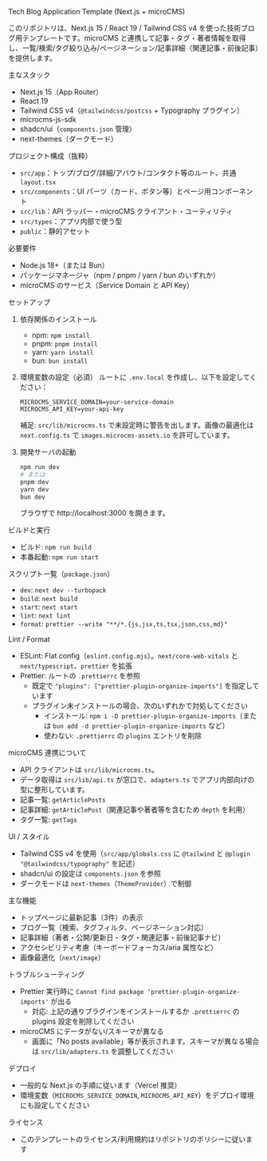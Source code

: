 Tech Blog Application Template (Next.js + microCMS)

このリポジトリは、Next.js 15 / React 19 / Tailwind CSS v4 を使った技術ブログ用テンプレートです。microCMS と連携して記事・タグ・著者情報を取得し、一覧/検索/タグ絞り込み/ページネーション/記事詳細（関連記事・前後記事）を提供します。

主なスタック
- Next.js 15（App Router）
- React 19
- Tailwind CSS v4（`@tailwindcss/postcss` + Typography プラグイン）
- microcms-js-sdk
- shadcn/ui（`components.json` 管理）
- next-themes（ダークモード）

プロジェクト構成（抜粋）
- `src/app`：トップ/ブログ/詳細/アバウト/コンタクト等のルート、共通 `layout.tsx`
- `src/components`：UI パーツ（カード、ボタン等）とページ用コンポーネント
- `src/lib`：API ラッパー・microCMS クライアント・ユーティリティ
- `src/types`：アプリ内部で使う型
- `public`：静的アセット

必要要件
- Node.js 18+（または Bun）
- パッケージマネージャ（npm / pnpm / yarn / bun のいずれか）
- microCMS のサービス（Service Domain と API Key）

セットアップ
1) 依存関係のインストール
   - npm: `npm install`
   - pnpm: `pnpm install`
   - yarn: `yarn install`
   - bun: `bun install`

2) 環境変数の設定（必須）
   ルートに `.env.local` を作成し、以下を設定してください：

   ```env
   MICROCMS_SERVICE_DOMAIN=your-service-domain
   MICROCMS_API_KEY=your-api-key
   ```

   補足: `src/lib/microcms.ts` で未設定時に警告を出します。画像の最適化は `next.config.ts` で `images.microcms-assets.io` を許可しています。

3) 開発サーバの起動

   ```bash
   npm run dev
   # または
   pnpm dev
   yarn dev
   bun dev
   ```

   ブラウザで http://localhost:3000 を開きます。

ビルドと実行
- ビルド: `npm run build`
- 本番起動: `npm run start`

スクリプト一覧（`package.json`）
- `dev`: `next dev --turbopack`
- `build`: `next build`
- `start`: `next start`
- `lint`: `next lint`
- `format`: `prettier --write "**/*.{js,jsx,ts,tsx,json,css,md}"`

Lint / Format
- ESLint: Flat config（`eslint.config.mjs`）。`next/core-web-vitals` と `next/typescript`、`prettier` を拡張
- Prettier: ルートの `.prettierrc` を参照
  - 既定で `"plugins": ["prettier-plugin-organize-imports"]` を指定しています
  - プラグイン未インストールの場合、次のいずれかで対処してください
    - インストール: `npm i -D prettier-plugin-organize-imports`（または `bun add -d prettier-plugin-organize-imports` など）
    - 使わない: `.prettierrc` の `plugins` エントリを削除

microCMS 連携について
- API クライアントは `src/lib/microcms.ts`。
- データ取得は `src/lib/api.ts` が窓口で、`adapters.ts` でアプリ内部向けの型に整形しています。
- 記事一覧: `getArticlePosts`
- 記事詳細: `getArticlePost`（関連記事や著者等を含むため `depth` を利用）
- タグ一覧: `getTags`

UI / スタイル
- Tailwind CSS v4 を使用（`src/app/globals.css` に `@tailwind` と `@plugin "@tailwindcss/typography"` を記述）
- shadcn/ui の設定は `components.json` を参照
- ダークモードは `next-themes`（`ThemeProvider`）で制御

主な機能
- トップページに最新記事（3件）の表示
- ブログ一覧（検索、タグフィルタ、ページネーション対応）
- 記事詳細（著者・公開/更新日・タグ・関連記事・前後記事ナビ）
- アクセシビリティ考慮（キーボードフォーカス/aria 属性など）
- 画像最適化（`next/image`）

トラブルシューティング
- Prettier 実行時に `Cannot find package 'prettier-plugin-organize-imports'` が出る
  - 対応: 上記の通りプラグインをインストールするか `.prettierrc` の plugins 設定を削除してください
- microCMS にデータがない/スキーマが異なる
  - 画面に「No posts available」等が表示されます。スキーマが異なる場合は `src/lib/adapters.ts` を調整してください

デプロイ
- 一般的な Next.js の手順に従います（Vercel 推奨）
- 環境変数（`MICROCMS_SERVICE_DOMAIN`, `MICROCMS_API_KEY`）をデプロイ環境にも設定してください

ライセンス
- このテンプレートのライセンス/利用規約はリポジトリのポリシーに従います
